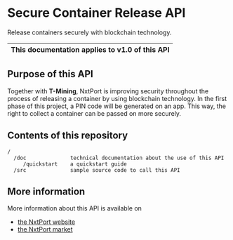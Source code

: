 # Secure Container Release API

Release containers securely with blockchain technology.

| This documentation applies to v1.0 of this API | 
| -------- |


## Purpose of this API

Together with **T-Mining**, NxtPort is improving security throughout the process of releasing a container by using blockchain technology. In the first phase of this project, a PIN code will be generated on an app. This way, the right to collect a container can be passed on more securely.

## Contents of this repository
  
```
/
  /doc              technical documentation about the use of this API
     /quickstart    a quickstart guide
  /src              sample source code to call this API 
```

## More information

More information about this API is available on
* [the NxtPort website](https://www.nxtport.eu)
* [the NxtPort market](https://market.nxtport.eu)